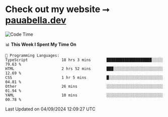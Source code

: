 # Check out my website ⭢ [pauabella.dev](https://pauabella.dev)

<!--START_SECTION:waka-->
![Code Time](http://img.shields.io/badge/Code%20Time-3%2C689%20hrs%202%20mins-blue)

📊 **This Week I Spent My Time On** 

```text
💬 Programming Languages: 
TypeScript               18 hrs 3 mins       ████████████████████░░░░░   79.63 % 
HTML                     2 hrs 52 mins       ███░░░░░░░░░░░░░░░░░░░░░░   12.69 % 
CSS                      1 hr 5 mins         █░░░░░░░░░░░░░░░░░░░░░░░░   04.81 % 
Other                    26 mins             ░░░░░░░░░░░░░░░░░░░░░░░░░   01.94 % 
YAML                     10 mins             ░░░░░░░░░░░░░░░░░░░░░░░░░   00.78 % 
```


 Last Updated on 04/09/2024 12:09:27 UTC
<!--END_SECTION:waka-->
